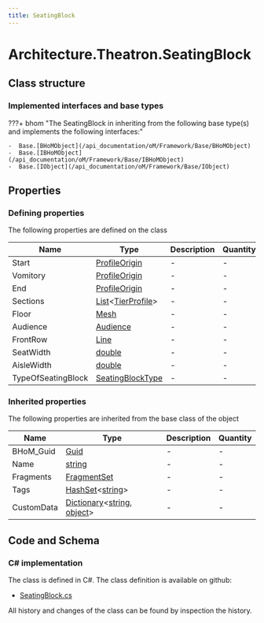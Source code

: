 ```yaml
---
title: SeatingBlock
---
```


# Architecture.Theatron.SeatingBlock



## Class structure

### Implemented interfaces and base types

???+ bhom "The SeatingBlock in inheriting from the following base type(s) and implements the following interfaces:"

    -  Base.[BHoMObject](/api_documentation/oM/Framework/Base/BHoMObject)
    -  Base.[IBHoMObject](/api_documentation/oM/Framework/Base/IBHoMObject)
    -  Base.[IObject](/api_documentation/oM/Framework/Base/IObject)


## Properties



### Defining properties

The following properties are defined on the class

| Name             | Type             | Description      | Quantity         |
|------------------|------------------|------------------|------------------|
| Start | [ProfileOrigin](/api_documentation/oM/Analytical/Architecture/Theatron/ProfileOrigin) | - | - |
| Vomitory | [ProfileOrigin](/api_documentation/oM/Analytical/Architecture/Theatron/ProfileOrigin) | - | - |
| End | [ProfileOrigin](/api_documentation/oM/Analytical/Architecture/Theatron/ProfileOrigin) | - | - |
| Sections | [List](https://learn.microsoft.com/en-us/dotnet/api/System.Collections.Generic.List-1?view=netstandard-2.0)&lt;[TierProfile](/api_documentation/oM/Analytical/Architecture/Theatron/TierProfile)&gt; | - | - |
| Floor | [Mesh](/api_documentation/oM/Dimensional/Geometry/Mesh) | - | - |
| Audience | [Audience](/api_documentation/oM/Physical/Humans/ViewQuality/Audience) | - | - |
| FrontRow | [Line](/api_documentation/oM/Dimensional/Geometry/Line) | - | - |
| SeatWidth | [double](https://learn.microsoft.com/en-us/dotnet/api/System.Double?view=netstandard-2.0) | - | - |
| AisleWidth | [double](https://learn.microsoft.com/en-us/dotnet/api/System.Double?view=netstandard-2.0) | - | - |
| TypeOfSeatingBlock | [SeatingBlockType](/api_documentation/oM/Analytical/Architecture/Theatron/SeatingBlockType) | - | - |


### Inherited properties
The following properties are inherited from the base class of the object

| Name             | Type             | Description      | Quantity         |
|------------------|------------------|------------------|------------------|
| BHoM_Guid | [Guid](https://learn.microsoft.com/en-us/dotnet/api/System.Guid?view=netstandard-2.0) | - | - |
| Name | [string](https://learn.microsoft.com/en-us/dotnet/api/System.String?view=netstandard-2.0) | - | - |
| Fragments | [FragmentSet](/api_documentation/oM/Framework/Base/FragmentSet) | - | - |
| Tags | [HashSet](https://learn.microsoft.com/en-us/dotnet/api/System.Collections.Generic.HashSet-1?view=netstandard-2.0)&lt;[string](https://learn.microsoft.com/en-us/dotnet/api/System.String?view=netstandard-2.0)&gt; | - | - |
| CustomData | [Dictionary](https://learn.microsoft.com/en-us/dotnet/api/System.Collections.Generic.Dictionary-2?view=netstandard-2.0)&lt;[string](https://learn.microsoft.com/en-us/dotnet/api/System.String?view=netstandard-2.0), [object](https://learn.microsoft.com/en-us/dotnet/api/System.Object?view=netstandard-2.0)&gt; | - | - |


## Code and Schema

### C# implementation

The class is defined in C#. The class definition is available on github:

- [SeatingBlock.cs](https://github.com/BHoM/BHoM/blob/develop/Architecture_oM/Theatron/Elements/SeatingBlock.cs)

All history and changes of the class can be found by inspection the history.
